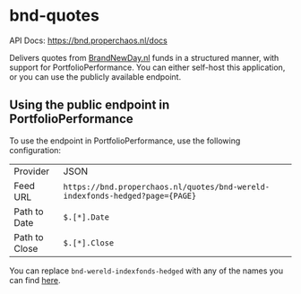# bnd-quotes

API Docs: https://bnd.properchaos.nl/docs

Delivers quotes from [BrandNewDay.nl](https://brandnewday.nl) funds in a structured manner, with support for PortfolioPerformance. 
You can either self-host this application, or you can use the publicly available endpoint.

## Using the public endpoint in PortfolioPerformance
To use the endpoint in PortfolioPerformance, use the following configuration:

| | | |
|-|-|-|
| Provider  | JSON  |
| Feed URL  | `https://bnd.properchaos.nl/quotes/bnd-wereld-indexfonds-hedged?page={PAGE}`  |
| Path to Date | `$.[*].Date` |
| Path to Close | `$.[*].Close` |

You can replace `bnd-wereld-indexfonds-hedged` with any of the names you can find [here](https://bnd.properchaos.nl/funds).
